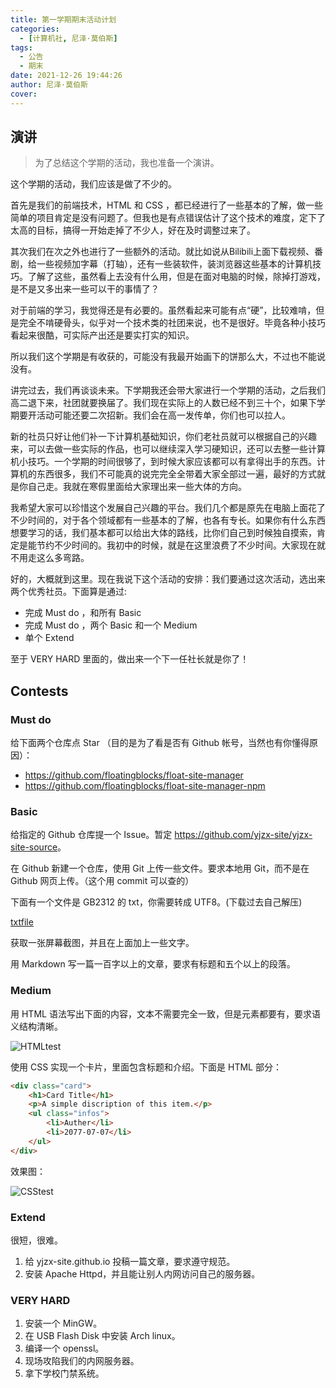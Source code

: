 ```yaml
---
title: 第一学期期末活动计划
categories:
  - [计算机社, 尼泽·莫伯斯]
tags:
  - 公告
  - 期末
date: 2021-12-26 19:44:26
author: 尼泽·莫伯斯
cover:
---
```


## 演讲

> 为了总结这个学期的活动，我也准备一个演讲。

这个学期的活动，我们应该是做了不少的。

首先是我们的前端技术，HTML 和 CSS ，都已经进行了一些基本的了解，做一些简单的项目肯定是没有问题了。但我也是有点错误估计了这个技术的难度，定下了太高的目标，搞得一开始走掉了不少人，好在及时调整过来了。

其次我们在次之外也进行了一些额外的活动。就比如说从Bilibili上面下载视频、番剧，给一些视频加字幕（打轴），还有一些装软件，装浏览器这些基本的计算机技巧。了解了这些，虽然看上去没有什么用，但是在面对电脑的时候，除掉打游戏，是不是又多出来一些可以干的事情了？

对于前端的学习，我觉得还是有必要的。虽然看起来可能有点“硬”，比较难啃，但是完全不啃硬骨头，似乎对一个技术类的社团来说，也不是很好。毕竟各种小技巧看起来很酷，可实际产出还是要实打实的知识。

所以我们这个学期是有收获的，可能没有我最开始画下的饼那么大，不过也不能说没有。

讲完过去，我们再谈谈未来。下学期我还会带大家进行一个学期的活动，之后我们高二退下来，社团就要换届了。我们现在实际上的人数已经不到三十个，如果下学期要开活动可能还要二次招新。我们会在高一发传单，你们也可以拉人。

新的社员只好让他们补一下计算机基础知识，你们老社员就可以根据自己的兴趣来，可以去做一些实际的作品，也可以继续深入学习硬知识，还可以去整一些计算机小技巧。一个学期的时间很够了，到时候大家应该都可以有拿得出手的东西。计算机的东西很多，我们不可能真的说完完全全带着大家全部过一遍，最好的方式就是你自己走。我就在寒假里面给大家理出来一些大体的方向。

我希望大家可以珍惜这个发展自己兴趣的平台。我们几个都是原先在电脑上面花了不少时间的，对于各个领域都有一些基本的了解，也各有专长。如果你有什么东西想要学习的话，我们基本都可以给出大体的路线，比你们自己到时候独自摸索，肯定是能节约不少时间的。我初中的时候，就是在这里浪费了不少时间。大家现在就不用走这么多弯路。

好的，大概就到这里。现在我说下这个活动的安排：我们要通过这次活动，选出来两个优秀社员。下面算是通过:

- 完成 Must do ，和所有 Basic
- 完成 Must do ，两个 Basic 和一个 Medium
- 单个 Extend

至于 VERY HARD 里面的，做出来一个下一任社长就是你了！

## Contests

### Must do

给下面两个仓库点 Star （目的是为了看是否有 Github 帐号，当然也有你懂得原因）：

- <https://github.com/floatingblocks/float-site-manager>
- <https://github.com/floatingblocks/float-site-manager-npm>

### Basic

给指定的 Github 仓库提一个 Issue。暂定 <https://github.com/yjzx-site/yjzx-site-source>。

在 Github 新建一个仓库，使用 Git 上传一些文件。要求本地用 Git，而不是在 Github 网页上传。（这个用 commit 可以查的）

下面有一个文件是 GB2312 的 txt，你需要转成 UTF8。(下载过去自己解压)

[txtfile](txtfile.7z)

获取一张屏幕截图，并且在上面加上一些文字。

用 Markdown 写一篇一百字以上的文章，要求有标题和五个以上的段落。

### Medium

用 HTML 语法写出下面的内容，文本不需要完全一致，但是元素都要有，要求语义结构清晰。

![HTMLtest](HTMLtest.png)

使用 CSS 实现一个卡片，里面包含标题和介绍。下面是 HTML 部分：

``` html
<div class="card">
    <h1>Card Title</h1>
    <p>A simple discription of this item.</p>
    <ul class="infos">
        <li>Auther</li>
        <li>2077-07-07</li>
    </ul>
</div>
```

效果图：

![CSStest](CSStest.png)

### Extend

很短，很难。

1. 给 yjzx-site.github.io 投稿一篇文章，要求遵守规范。
2. 安装 Apache Httpd，并且能让别人内网访问自己的服务器。

### VERY HARD

1. 安装一个 MinGW。
2. 在 USB Flash Disk 中安装 Arch linux。
3. 编译一个 openssl。
4. 现场攻陷我们的内网服务器。
5. 拿下学校门禁系统。
